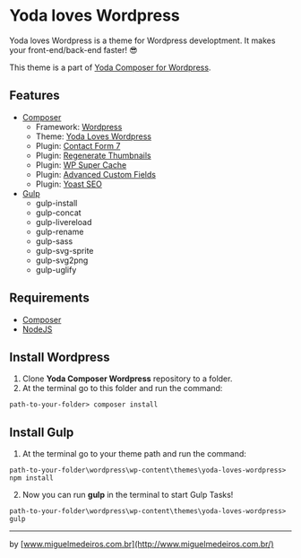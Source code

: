 # Yoda loves Wordpress
Yoda loves Wordpress is a theme for Wordpress developtment.
It makes your front-end/back-end faster! :sunglasses:

This theme is a part of [Yoda Composer for Wordpress](https://github.com/MiguelMedeiros/yoda-composer-wordpress).

## Features
* [Composer](https://getcomposer.org/)
  * Framework: [Wordpress](https://wordpress.org/) 
  * Theme: [Yoda Loves Wordpress](https://github.com/MiguelMedeiros/yoda-loves-wordpress)
  * Plugin: [Contact Form 7](https://wordpress.org/plugins/contact-form-7/)
  * Plugin: [Regenerate Thumbnails](https://wordpress.org/plugins/regenerate-thumbnails/)
  * Plugin: [WP Super Cache](https://wordpress.org/plugins/wp-super-cache/)
  * Plugin: [Advanced Custom Fields](https://wordpress.org/plugins/advanced-custom-fields/)
  * Plugin: [Yoast SEO](https://wordpress.org/plugins/wordpress-seo/)
* [Gulp](http://gulpjs.com/)
  * gulp-install
  * gulp-concat
  * gulp-livereload
  * gulp-rename
  * gulp-sass
  * gulp-svg-sprite
  * gulp-svg2png
  * gulp-uglify

## Requirements
* [Composer](https://getcomposer.org/)
* [NodeJS](https://nodejs.org/)

## Install Wordpress
1. Clone __Yoda Composer Wordpress__ repository to a folder.
2. At the terminal go to this folder and run the command: 

  ```
path-to-your-folder> composer install
  ```

## Install Gulp
1. At the terminal go to your theme path and run the command:

  ```
path-to-your-folder\wordpress\wp-content\themes\yoda-loves-wordpress> npm install
  ```
2. Now you can run __gulp__ in the terminal to start Gulp Tasks!

  ```
path-to-your-folder\wordpress\wp-content\themes\yoda-loves-wordpress> gulp
  ```
  
***
by [www.miguelmedeiros.com.br](http://www.miguelmedeiros.com.br/)
